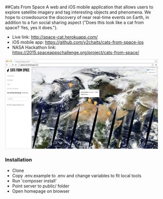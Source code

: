 ##Cats From Space
A web and iOS mobile application that allows users to explore satellite imagery and tag interesting objects and phenomena. We hope to crowdsource the discovery of near real-time events on Earth, in addition to a fun social sharing aspect ("Does this look like a cat from space? Yes, yes it does.").

* Live link: http://space-cat.herokuapp.com/
* iOS mobile app: https://github.com/y2chaits/cats-from-space-ios
* NASA Hackathon link: https://2015.spaceappschallenge.org/project/cats-from-space/

![Screenshot of Cats From Space](https://raw.githubusercontent.com/aroundthesea/cats-from-space/develop/screenshots/cats-from-space-screenshot.png)

### Installation
* Clone
* Copy .env.example to .env and change variables to fit local tools
* Run 'composer install'
* Point server to public/ folder
* Open homepage on browser
